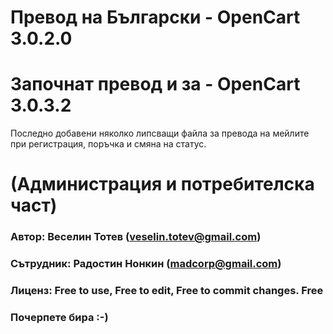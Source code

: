 # Превод на Български - OpenCart 3.0.2.0
# Започнат превод и за - OpenCart 3.0.3.2
Последно добавени няколко липсващи файла за превода на мейлите при регистрация, поръчка и смяна на статус. 
# (Администрация и потребителска част)
### Автор: Веселин Тотев (veselin.totev@gmail.com)
### Сътрудник: Радостин Нонкин (madcorp@gmail.com)
### Лиценз: Free to use, Free to edit, Free to commit changes. Free
### Почерпете бира :-)
